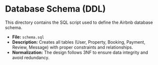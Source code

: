 # Database Schema (DDL)

This directory contains the SQL script used to define the Airbnb database schema.

- **File:** `schema.sql`
- **Description:** Creates all tables (User, Property, Booking, Payment, Review, Message) with proper constraints and relationships.
- **Normalization:** The design follows 3NF to ensure data integrity and avoid redundancy.
